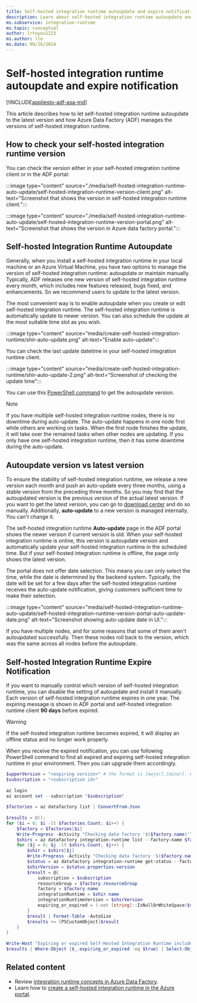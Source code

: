 ```yaml
---
title: Self-hosted integration runtime autoupdate and expire notification
description: Learn about self-hosted integration runtime autoupdate and expire notification.
ms.subservice: integration-runtime
ms.topic: conceptual
author: lrtoyou1223
ms.author: lle
ms.date: 09/26/2024
---
```


# Self-hosted integration runtime autoupdate and expire notification

[!INCLUDE[appliesto-adf-asa-md](includes/appliesto-adf-asa-md.md)]

This article describes how to let self-hosted integration runtime autoupdate to the latest version and how Azure Data Factory (ADF) manages the versions of self-hosted integration runtime.

## How to check your self-hosted integration runtime version
You can check the version either in your self-hosted integration runtime client or in the ADF portal:

:::image type="content" source="./media/self-hosted-integration-runtime-auto-update/self-hosted-integration-runtime-version-client.png" alt-text="Screenshot that shows the version in self-hosted integration runtime client.":::

:::image type="content" source="./media/self-hosted-integration-runtime-auto-update/self-hosted-integration-runtime-version-portal.png" alt-text="Screenshot that shows the version in Azure data factory portal.":::

## Self-hosted Integration Runtime Autoupdate
Generally, when you install a self-hosted integration runtime in your local machine or an Azure Virtual Machine, you have two options to manage the version of self-hosted integration runtime: autoupdate or maintain manually. Typically, ADF releases one new version of self-hosted integration runtime every month, which includes new features released, bugs fixed, and enhancements. So we recommend users to update to the latest version.

The most convenient way is to enable autoupdate when you create or edit self-hosted integration runtime. The self-hosted integration runtime is automatically update to newer version. You can also schedule the update at the most suitable time slot as you wish.

:::image type="content" source="media/create-self-hosted-integration-runtime/shir-auto-update.png" alt-text="Enable auto-update":::

You can check the last update datetime in your self-hosted integration runtime client.

:::image type="content" source="media/create-self-hosted-integration-runtime/shir-auto-update-2.png" alt-text="Screenshot of checking the update time":::

You can use this [PowerShell command](/powershell/module/az.datafactory/get-azdatafactoryv2integrationruntime#example-5--get-self-hosted-integration-runtime-with-detail-status) to get the autoupdate version. 

> [!NOTE]
> If you have multiple self-hosted integration runtime nodes, there is no downtime during auto-update. The auto-update happens in one node first while others are working on tasks. When the first node finishes the update, it will take over the remained tasks when other nodes are updating. If you only have one self-hosted integration runtime, then it has some downtime during the auto-update.

## Autoupdate version vs latest version
To ensure the stability of self-hosted integration runtime, we release a new version each month and push an auto-update every three months, using a stable version from the preceding three months. So you may find that the autoupdated version is the previous version of the actual latest version. If you want to get the latest version, you can go to [download center](https://www.microsoft.com/download/details.aspx?id=39717) and do so manually. Additionally, **auto-update** to a new version is managed internally. You can't change it.

The self-hosted integration runtime **Auto-update** page in the ADF portal shows the newer version if current version is old. When your self-hosted integration runtime is online, this version is autoupdate version and automatically update your self-hosted integration runtime in the scheduled time. But if your self-hosted integration runtime is offline, the page only shows the latest version.

The portal does not offer date selection. This means you can only select the time, while the date is determined by the backend system. Typically, the date will be set for a few days after the self-hosted integration runtime receives the auto-update notification, giving customers sufficient time to make their selection.

:::image type="content" source="media/self-hosted-integration-runtime-auto-update/self-hosted-integration-runtime-version-portal-auto-update-date.png" alt-text="Screenshot showing auto-update date in UI.":::

If you have multiple nodes, and for some reasons that some of them aren't autoupdated successfully. Then these nodes roll back to the version, which was the same across all nodes before the autoupdate.

## Self-hosted Integration Runtime Expire Notification
If you want to manually control which version of self-hosted integration runtime, you can disable the setting of autoupdate and install it manually. Each version of self-hosted integration runtime expires in one year. The expiring message is shown in ADF portal and self-hosted integration runtime client **90 days** before expired.

> [!WARNING]
> If the self-hosted integration runtime becomes expired, it will display an offline status and no longer work properly.

When you receive the expired notification, you can use following PowerShell command to find all expired and expiring self-hosted integration runtime in your environment. Then you can upgrade them accordingly.

```powershell
$upperVersion = "<expiring version>" # the format is [major].[minor]. For example: 5.25
$subscription = "<subscription id>"
 
az login
az account set --subscription "$subscription"
 
$factories = az datafactory list | ConvertFrom-Json
 
$results = @();
for ($i = 0; $i -lt $factories.Count; $i++) {
    $factory = $factories[$i]
    Write-Progress -Activity "Checking data factory '$($factory.name)'" -PercentComplete $($i * 100.0 / $factories.Count)
    $shirs = az datafactory integration-runtime list --factory-name $factory.name --resource-group $factory.resourceGroup | ConvertFrom-Json | Where-Object {$_.properties.type -eq "SelfHosted"}
    for ($j = 0; $j -lt $shirs.Count; $j++) {
        $shir = $shirs[$j]
        Write-Progress -Activity "Checking data factory '$($factory.name)', checking integration runtime '$($shir.name)'" -PercentComplete $($i * 100.0 / $factories.Count + (100.0 * $j / ($factories.Count * $shirs.Count)))
        $status = az datafactory integration-runtime get-status --factory-name $factory.name --resource-group $factory.resourceGroup --integration-runtime-name $shir.name | ConvertFrom-Json
        $shirVersion = $status.properties.version
        $result = @{
            subscription = $subscription
            resourceGroup = $factory.resourceGroup
            factory = $factory.name
            integrationRuntime = $shir.name
            integrationRuntimeVersion = $shirVersion
            expiring_or_expired = (-not [string]::IsNullOrWhiteSpace($shirVersion) -and ((([Version]$shirVersion) -lt ([Version]"$($upperVersion).0.0")) -or $shirVersion.StartsWith("$($upperVersion).")))
        }
        $result | Format-Table -AutoSize
        $results += [PSCustomObject]$result
    }
}
 
Write-Host "Expiring or expired Self-Hosted Integration Runtime includes: "
$results | Where-Object {$_.expiring_or_expired -eq $true} | Select-Object -Property subscription,resourceGroup,factory,integrationRuntime,integrationRuntimeVersion | Format-Table -AutoSize
```


## Related content

- Review [integration runtime concepts in Azure Data Factory](./concepts-integration-runtime.md).
- Learn how to [create a self-hosted integration runtime in the Azure portal](./create-self-hosted-integration-runtime.md).
